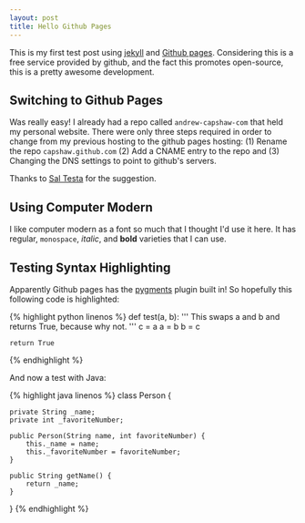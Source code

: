 ```yaml
---
layout: post
title: Hello Github Pages
---
```


This is my first test post using <a href='https://github.com/mojombo/jekyll/'>jekyll</a> and <a href='http://pages.github.com'>Github pages</a>. Considering this is a free service provided by github, and the fact this promotes open-source, this is a pretty awesome development.

Switching to Github Pages
-------------------------

Was really easy! I already had a repo called `andrew-capshaw-com` that held my personal website. There were only three steps required in order to change from my previous hosting to the github pages hosting: (1) Rename the repo `capshaw.github.com` (2) Add a CNAME entry to the repo and (3) Changing the DNS settings to point to github's servers.

Thanks to <a href='http://www.saltesta.com'>Sal Testa</a> for the suggestion.

Using Computer Modern
---------------------

I like computer modern as a font so much that I thought I'd use it here. It has regular, `monospace`, <em>italic</em>, and <strong>bold</strong> varieties that I can use.

Testing Syntax Highlighting
---------------------------

Apparently Github pages has the <a href='http://pygments.org'>pygments</a> plugin built in! So hopefully this following code is highlighted:

{% highlight python linenos %}
def test(a, b):
    ''' This swaps a and b and returns True, because why not. '''
    c = a
    a = b
    b = c

    return True
{% endhighlight %}

And now a test with Java:

{% highlight java linenos %}
class Person {

    private String _name;
    private int _favoriteNumber;

    public Person(String name, int favoriteNumber) {
        this._name = name;
        this._favoriteNumber = favoriteNumber;
    }

    public String getName() {
        return _name;
    }
}
{% endhighlight %}